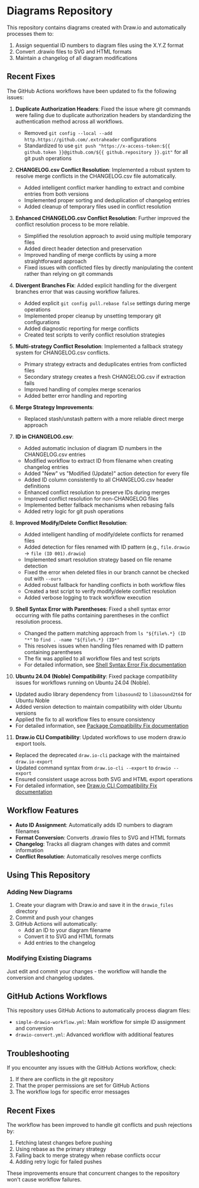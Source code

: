 # Diagrams Repository

This repository contains diagrams created with Draw.io and automatically processes them to:

1. Assign sequential ID numbers to diagram files using the X.Y.Z format
2. Convert .drawio files to SVG and HTML formats
3. Maintain a changelog of all diagram modifications

## Recent Fixes

The GitHub Actions workflows have been updated to fix the following issues:

1. **Duplicate Authorization Headers**: Fixed the issue where git commands were failing due to duplicate authorization headers by standardizing the authentication method across all workflows.
   - Removed `git config --local --add http.https://github.com/.extraheader` configurations
   - Standardized to use `git push "https://x-access-token:${{ github.token }}@github.com/${{ github.repository }}.git"` for all git push operations

2. **CHANGELOG.csv Conflict Resolution**: Implemented a robust system to resolve merge conflicts in the CHANGELOG.csv file automatically.
   - Added intelligent conflict marker handling to extract and combine entries from both versions
   - Implemented proper sorting and deduplication of changelog entries
   - Added cleanup of temporary files used in conflict resolution

3. **Enhanced CHANGELOG.csv Conflict Resolution**: Further improved the conflict resolution process to be more reliable.
   - Simplified the resolution approach to avoid using multiple temporary files
   - Added direct header detection and preservation
   - Improved handling of merge conflicts by using a more straightforward approach
   - Fixed issues with conflicted files by directly manipulating the content rather than relying on git commands

4. **Divergent Branches Fix**: Added explicit handling for the divergent branches error that was causing workflow failures.
   - Added explicit `git config pull.rebase false` settings during merge operations
   - Implemented proper cleanup by unsetting temporary git configurations
   - Added diagnostic reporting for merge conflicts
   - Created test scripts to verify conflict resolution strategies

5. **Multi-strategy Conflict Resolution**: Implemented a fallback strategy system for CHANGELOG.csv conflicts.
   - Primary strategy extracts and deduplicates entries from conflicted files
   - Secondary strategy creates a fresh CHANGELOG.csv if extraction fails
   - Improved handling of complex merge scenarios
   - Added better error handling and reporting

6. **Merge Strategy Improvements**:
   - Replaced stash/unstash pattern with a more reliable direct merge approach
   
7. **ID in CHANGELOG.csv**:
   - Added automatic inclusion of diagram ID numbers in the CHANGELOG.csv entries
   - Modified workflow to extract ID from filename when creating changelog entries
   - Added "New" vs "Modified (Update)" action detection for every file
   - Added ID column consistently to all CHANGELOG.csv header definitions
   - Enhanced conflict resolution to preserve IDs during merges
   - Improved conflict resolution for non-CHANGELOG files
   - Implemented better fallback mechanisms when rebasing fails
   - Added retry logic for git push operations

8. **Improved Modify/Delete Conflict Resolution**:
   - Added intelligent handling of modify/delete conflicts for renamed files
   - Added detection for files renamed with ID pattern (e.g., `file.drawio` → `file (ID 001).drawio`)
   - Implemented smart resolution strategy based on file rename detection
   - Fixed the error when deleted files in our branch cannot be checked out with `--ours`
   - Added robust fallback for handling conflicts in both workflow files
   - Created a test script to verify modify/delete conflict resolution
   - Added verbose logging to track workflow execution

9. **Shell Syntax Error with Parentheses**: Fixed a shell syntax error occurring with file paths containing parentheses in the conflict resolution process.
   - Changed the pattern matching approach from `ls "${file%.*} (ID "*"` to `find . -name "${file%.*} (ID*"`
   - This resolves issues when handling files renamed with ID pattern containing parentheses
   - The fix was applied to all workflow files and test scripts
   - For detailed information, see [Shell Syntax Error Fix documentation](docs/SHELL_SYNTAX_ERROR_FIX.md)

10. **Ubuntu 24.04 (Noble) Compatibility**: Fixed package compatibility issues for workflows running on Ubuntu 24.04 (Noble).
   - Updated audio library dependency from `libasound2` to `libasound2t64` for Ubuntu Noble
   - Added version detection to maintain compatibility with older Ubuntu versions
   - Applied the fix to all workflow files to ensure consistency
   - For detailed information, see [Package Compatibility Fix documentation](docs/PACKAGE_COMPATIBILITY_FIX.md)

11. **Draw.io CLI Compatibility**: Updated workflows to use modern draw.io export tools.
   - Replaced the deprecated `draw.io-cli` package with the maintained `draw.io-export`
   - Updated command syntax from `draw.io-cli --export` to `drawio --export`
   - Ensured consistent usage across both SVG and HTML export operations
   - For detailed information, see [Draw.io CLI Compatibility Fix documentation](docs/DRAWIO_CLI_COMPATIBILITY_FIX.md)

## Workflow Features

- **Auto ID Assignment**: Automatically adds ID numbers to diagram filenames
- **Format Conversion**: Converts .drawio files to SVG and HTML formats
- **Changelog**: Tracks all diagram changes with dates and commit information
- **Conflict Resolution**: Automatically resolves merge conflicts

## Using This Repository

### Adding New Diagrams

1. Create your diagram with Draw.io and save it in the `drawio_files` directory
2. Commit and push your changes
3. GitHub Actions will automatically:
   - Add an ID to your diagram filename
   - Convert it to SVG and HTML formats
   - Add entries to the changelog

### Modifying Existing Diagrams

Just edit and commit your changes - the workflow will handle the conversion and changelog updates.

## GitHub Actions Workflows

This repository uses GitHub Actions to automatically process diagram files:

- `simple-drawio-workflow.yml`: Main workflow for simple ID assignment and conversion
- `drawio-convert.yml`: Advanced workflow with additional features

## Troubleshooting

If you encounter any issues with the GitHub Actions workflow, check:

1. If there are conflicts in the git repository
2. That the proper permissions are set for GitHub Actions
3. The workflow logs for specific error messages

## Recent Fixes

The workflow has been improved to handle git conflicts and push rejections by:

1. Fetching latest changes before pushing
2. Using rebase as the primary strategy
3. Falling back to merge strategy when rebase conflicts occur
4. Adding retry logic for failed pushes

These improvements ensure that concurrent changes to the repository won't cause workflow failures.
